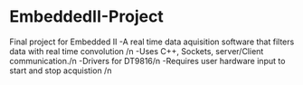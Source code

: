 # EmbeddedII-Project
Final project for Embedded II
-A real time data aquisition software that filters  data with real time convolution /n
-Uses C++, Sockets, server/Client communication./n
-Drivers for DT9816/n
-Requires user hardware input to start and stop acquistion /n

